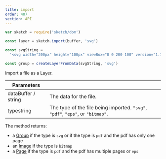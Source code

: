 ```yaml
---
title: import
order: 407
section: API
---
```


```javascript
var sketch = require('sketch/dom')

const layer = sketch.import(buffer, 'svg')
```

```javascript
const svgString =
  '<svg width="200px" height="100px" viewBox="0 0 200 100" version="1.1" xmlns="http://www.w3.org/2000/svg" xmlns:xlink="http://www.w3.org/1999/xlink"><rect fill="#000000" x="0" y="0" width="200" height="100"></rect></svg>'

const group = createLayerFromData(svgString, 'svg')
```

Import a file as a Layer.

| Parameters                                        |                                                                                |
| ------------------------------------------------- | ------------------------------------------------------------------------------ |
| data<span class="arg-type">Buffer / string</span> | The data for the file.                                                         |
| type<span class="arg-type">string</span>          | The type of the file being imported. `"svg"`, `"pdf"`, `"eps"`, or `"bitmap"`. |

The method returns:

- a [Group](#group) if the type is `svg` or if the type is `pdf` and the pdf has only one page
- an [Image](#image) if the type is `bitmap`
- a [Page](#page) if the type is `pdf` and the pdf has multiple pages or `eps`
